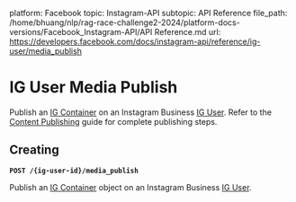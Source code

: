 platform: Facebook
topic: Instagram-API
subtopic: API Reference
file_path: /home/bhuang/nlp/rag-race-challenge2-2024/platform-docs-versions/Facebook_Instagram-API/API Reference.md
url: https://developers.facebook.com/docs/instagram-api/reference/ig-user/media_publish

# IG User Media Publish

Publish an [IG Container](https://developers.facebook.com/docs/instagram-api/reference/ig-container) on an Instagram Business [IG User](https://developers.facebook.com/docs/instagram-api/reference/ig-user). Refer to the [Content Publishing](https://developers.facebook.com/docs/instagram-api/guides/content-publishing) guide for complete publishing steps.

## Creating

**`POST /{ig-user-id}/media_publish`**

Publish an [IG Container](https://developers.facebook.com/docs/instagram-api/reference/ig-container) object on an Instagram Business [IG User](https://developers.facebook.com/docs/instagram-api/reference/ig-user).
